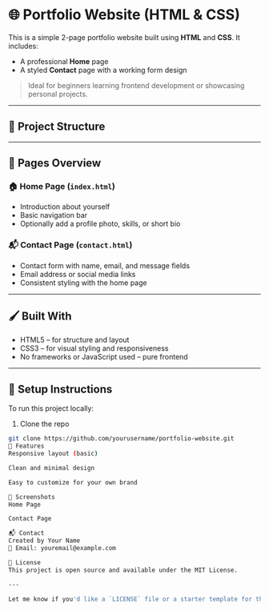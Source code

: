 
# 🌐 Portfolio Website (HTML & CSS)

This is a simple 2-page portfolio website built using **HTML** and **CSS**. It includes:

- A professional **Home** page
- A styled **Contact** page with a working form design

> Ideal for beginners learning frontend development or showcasing personal projects.

---

## 📂 Project Structure

---

## 📄 Pages Overview

### 🏠 Home Page (`index.html`)

- Introduction about yourself
- Basic navigation bar
- Optionally add a profile photo, skills, or short bio

### 📬 Contact Page (`contact.html`)

- Contact form with name, email, and message fields
- Email address or social media links
- Consistent styling with the home page

---

## 🖌️ Built With

- HTML5 – for structure and layout
- CSS3 – for visual styling and responsiveness
- No frameworks or JavaScript used – pure frontend

---

## 🔧 Setup Instructions

To run this project locally:

1. Clone the repo

```bash
git clone https://github.com/yourusername/portfolio-website.git
🌟 Features
Responsive layout (basic)

Clean and minimal design

Easy to customize for your own brand

📸 Screenshots
Home Page

Contact Page

📬 Contact
Created by Your Name
📧 Email: youremail@example.com

📜 License
This project is open source and available under the MIT License.

---

Let me know if you'd like a `LICENSE` file or a starter template for the actual HTML and CSS files.



